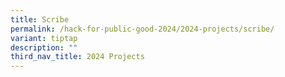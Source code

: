 ```yaml
---
title: Scribe
permalink: /hack-for-public-good-2024/2024-projects/scribe/
variant: tiptap
description: ""
third_nav_title: 2024 Projects
---
```

